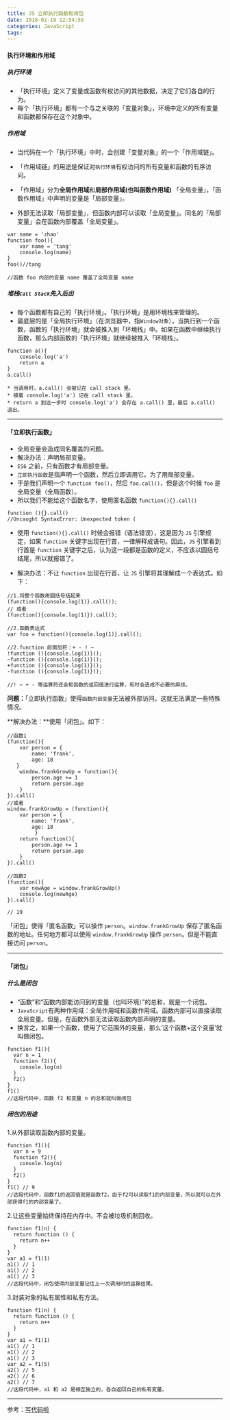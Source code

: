 ```yaml
---
title: JS 立即执行函数和闭包
date: 2018-02-19 12:54:59
categories: JavaScript
tags:
---
```


#### 执行环境和作用域

##### 执行环境
* 「执行环境」定义了变量或函数有权访问的其他数据，决定了它们各自的行为。
* 每个「执行环境」都有一个与之关联的「变量对象」，环境中定义的所有变量和函数都保存在这个对象中。

##### 作用域
* 当代码在一个「执行环境」中时，会创建「变量对象」的一个「作用域链」。
* 「作用域链」的用途是保证对`执行环境`有权访问的所有变量和函数的有序访问。

* 「作用域」分为**全局作用域**和**局部作用域(也叫函数作用域)**
「全局变量」，「函数作用域」中声明的变量是「局部变量」。
* 外部无法读取「局部变量」，但函数内部可以读取「全局变量」。同名的「局部变量」会在函数内部覆盖「全局变量」。  

```
var name = 'zhao'
function foo(){
	var name = 'tang'
	console.log(name)
}
foo()//tang

//函数 foo 内部的变量 name 覆盖了全局变量 name
```


##### 堆栈`Call Stack`先入后出
* 每个函数都有自己的「执行环境」。「执行环境」是用环境栈来管理的。
* 最底层的是「全局执行环境」（在浏览器中，指`Window对象`），当执行到一个函数，函数的「执行环境」就会被推入到「环境栈」中。如果在函数中继续执行函数，那么内部函数的「执行环境」就继续被推入「环境栈」。

```
function a(){
	console.log('a')
	return a
}
a.call() 
	
* 当调用时，a.call() 会被记在 call stack 里。
* 接着 console.log('a') 记在 call stack 里。
* return a 到这一步时 console.log('a') 会存在 a.call() 里，最后 a.call() 退出。
```

---

#### 「立即执行函数」

* 全局变量会造成同名覆盖的问题。
* 解决办法：声明局部变量。
* `ES6` 之前，只有函数才有局部变量。
* `立即执行函数`是指声明一个函数，然后立即调用它。为了用局部变量。
* 于是我们声明一个 `function foo()`，然后 `foo.call()`，但是这个时候 `foo` 是全局变量（全局函数）。
* 所以我们不能给这个函数名字，使用匿名函数 `function(){}.call()` 

```
function (){}.call()
//Uncaught SyntaxError: Unexpected token (
```

* 使用 `function(){}.call()` 时候会报错（语法错误），这是因为 `JS` 引擎规定，如果 `function` 关键字出现在行首，一律解释成语句。因此，`JS` 引擎看到行首是 `function` 关键字之后，认为这一段都是函数的定义，不应该以圆括号结尾，所以就报错了。

* 解决办法：不让 `function` 出现在行首，让 `JS` 引擎将其理解成一个表达式。如下：

```
//1.将整个函数用圆括号括起来
(function(){console.log(1)}.call()); 
// 或者
(function(){console.log(1)}).call(); 

//2.函数表达式
var foo = function(){console.log(1)}.call(); 

//2.function 前面加符：+ - ! ~ 
!function (){console.log(1)}();
~function (){console.log(1)}();
+function (){console.log(1)}();
-function (){console.log(1)}();

//! ~ + - 等运算符还会和函数的返回值进行运算，有时会造成不必要的麻烦。
```

**问题：**「立即执行函数」使得`函数内部变量`无法被外部访问。这就无法满足一些特殊情况。

**解决办法：**使用「闭包」。如下：

```
//函数1
(function(){
	var person = {
		name: 'frank',
		age: 18
   }
	window.frankGrowUp = function(){
		person.age += 1
		return person.age
	}
}).call()
//或者
window.frankGrowUp = (function(){
	var person = {
		name: 'frank',
		age: 18
         }
	return function(){
		person.age += 1
		return person.age
	}
}).call()

//函数2
(function(){
	var newAge = window.frankGrowUp()
	console.log(newAge)
}).call() 

// 19
```
「闭包」使得「匿名函数」可以操作 `person`。`window.frankGrowUp` 保存了匿名函数的地址。任何地方都可以使用 `window.frankGrowUp` 操作 `person`。但是不能直接访问 `person`。

---

#### 「闭包」
##### 什么是闭包
* “函数”和“函数内部能访问到的变量（也叫环境）”的总和，就是一个闭包。
* `JavaScript`有两种作用域：全局作用域和函数作用域。函数内部可以直接读取全局变量。但是，在函数外部无法读取函数内部声明的变量。
* 换言之，如果一个函数，使用了它范围外的变量，那么‘这个函数+这个变量’就叫做闭包。

```
function f1(){
  var n = 1
  function f2(){
    console.log(n)
  }
  f2()
} 
f1()
//这段代码中，函数 f2 和变量 n 的总和就叫做闭包
```

##### 闭包的用途
1.从外部读取函数内部的变量。

	function f1(){
	  var n = 9
	  function f2(){
	    console.log(n)
	  }
	  f2()
	} 
	f1() // 9
	//这段代码中，函数f1的返回值就是函数f2，由于f2可以读取f1的内部变量，所以就可以在外部获得f1的内部变量了。


2.让这些变量始终保持在内存中。不会被垃圾机制回收。

	function f1(n) {
	  return function () {
	    return n++
	  }
	}
	var a1 = f1(1)
	a1() // 1
	a1() // 2
	a1() // 3
	//这段代码中，闭包使得内部变量记住上一次调用时的运算结果。


3.封装对象的私有属性和私有方法。

	function f1(n) {
	  return function () {
	    return n++
	  }
	}
	var a1 = f1(1)
	a1() // 1
	a1() // 2
	a1() // 3
	var a2 = f1(5)
	a2() // 5
	a2() // 6
	a2() // 7
	//这段代码中，a1 和 a2 是相互独立的，各自返回自己的私有变量。 

---

参考：[写代码啦](https://xiedaimala.com/)


